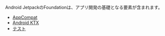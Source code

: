 Android JetpackのFoundationは、アプリ開発の基礎となる要素が含まれます。

 - [AppCompat](./appcompat/index.html)
 - [Android KTX](./ktx/index.html)
 - [テスト](./test/index.html)

